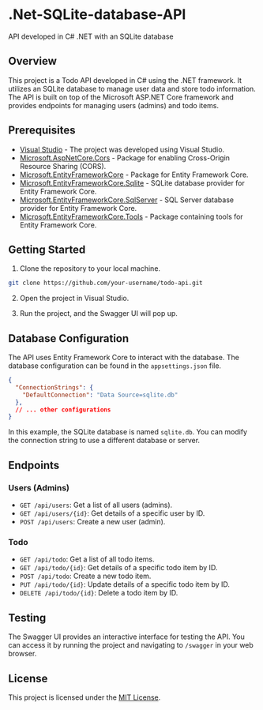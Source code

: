 # .Net-SQLite-database-API
API developed in C# .NET with an SQLite database

## Overview

This project is a Todo API developed in C# using the .NET framework. It utilizes an SQLite database to manage user data and store todo information. The API is built on top of the Microsoft ASP.NET Core framework and provides endpoints for managing users (admins) and todo items.

## Prerequisites

- [Visual Studio](https://visualstudio.microsoft.com/) - The project was developed using Visual Studio.
- [Microsoft.AspNetCore.Cors](https://www.nuget.org/packages/Microsoft.AspNetCore.Cors) - Package for enabling Cross-Origin Resource Sharing (CORS).
- [Microsoft.EntityFrameworkCore](https://www.nuget.org/packages/Microsoft.EntityFrameworkCore) - Package for Entity Framework Core.
- [Microsoft.EntityFrameworkCore.Sqlite](https://www.nuget.org/packages/Microsoft.EntityFrameworkCore.Sqlite) - SQLite database provider for Entity Framework Core.
- [Microsoft.EntityFrameworkCore.SqlServer](https://www.nuget.org/packages/Microsoft.EntityFrameworkCore.SqlServer) - SQL Server database provider for Entity Framework Core.
- [Microsoft.EntityFrameworkCore.Tools](https://www.nuget.org/packages/Microsoft.EntityFrameworkCore.Tools) - Package containing tools for Entity Framework Core.

## Getting Started

1. Clone the repository to your local machine.

```bash
git clone https://github.com/your-username/todo-api.git
```

2. Open the project in Visual Studio.

3. Run the project, and the Swagger UI will pop up.

## Database Configuration

The API uses Entity Framework Core to interact with the database. The database configuration can be found in the `appsettings.json` file.

```json
{
  "ConnectionStrings": {
    "DefaultConnection": "Data Source=sqlite.db"
  },
  // ... other configurations
}
```

In this example, the SQLite database is named `sqlite.db`. You can modify the connection string to use a different database or server.

## Endpoints

### Users (Admins)

- `GET /api/users`: Get a list of all users (admins).
- `GET /api/users/{id}`: Get details of a specific user by ID.
- `POST /api/users`: Create a new user (admin).


### Todo

- `GET /api/todo`: Get a list of all todo items.
- `GET /api/todo/{id}`: Get details of a specific todo item by ID.
- `POST /api/todo`: Create a new todo item.
- `PUT /api/todo/{id}`: Update details of a specific todo item by ID.
- `DELETE /api/todo/{id}`: Delete a todo item by ID.

## Testing

The Swagger UI provides an interactive interface for testing the API. You can access it by running the project and navigating to `/swagger` in your web browser.

## License

This project is licensed under the [MIT License](LICENSE).
